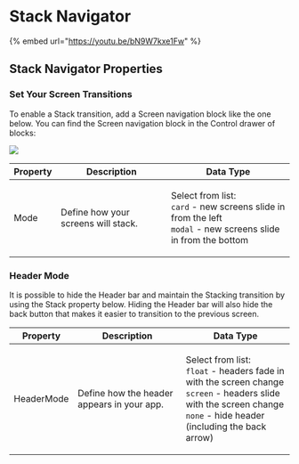 # Stack Navigator

{% embed url="https://youtu.be/bN9W7kxe1Fw" %}

## Stack Navigator Properties

### Set Your Screen Transitions

To enable a Stack transition, add a Screen navigation block like the one below. You can find the Screen navigation block in the Control drawer of blocks:

![](.gitbook/assets/btn\_click\_1.png)

| Property | Description                          | Data Type                                                                                                                                        |
| -------- | ------------------------------------ | ------------------------------------------------------------------------------------------------------------------------------------------------ |
| Mode     | Define how your screens will stack.  | <p>Select from list:<br><code>card</code> - new screens slide in from the left<br><code>modal</code> - new screens slide in from the bottom </p> |

### Header Mode

It is possible to hide the Header bar and maintain the Stacking transition by using the Stack property below. Hiding the Header bar will also hide the back button that makes it easier to transition to the previous screen.

| Property   | Description                                | Data Type                                                                                                                                                                                                           |
| ---------- | ------------------------------------------ | ------------------------------------------------------------------------------------------------------------------------------------------------------------------------------------------------------------------- |
| HeaderMode | Define how the header appears in your app. | <p>Select from list:<br><code>float</code> - headers fade in with the screen change<br><code>screen</code> - headers slide with the screen change<br><code>none</code> - hide header (including the back arrow)</p> |
